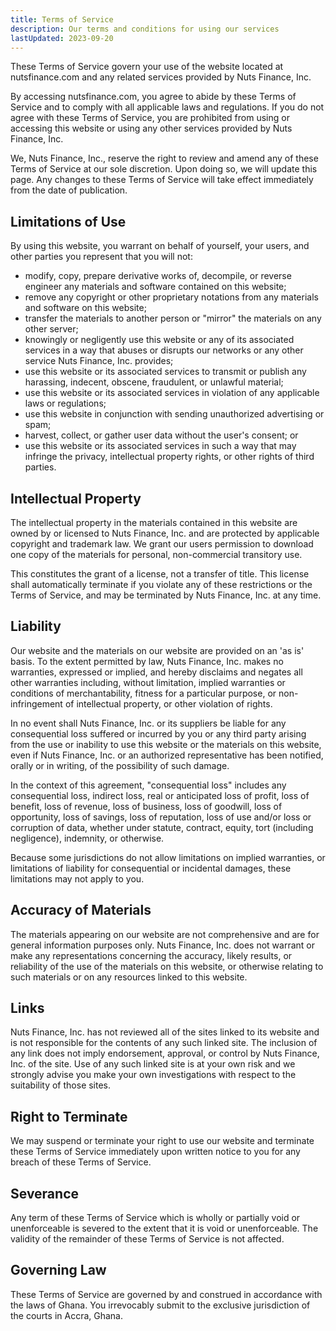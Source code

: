 ```yaml
---
title: Terms of Service
description: Our terms and conditions for using our services
lastUpdated: 2023-09-20
---
```


These Terms of Service govern your use of the website located at nutsfinance.com and any related services provided by Nuts Finance, Inc.

By accessing nutsfinance.com, you agree to abide by these Terms of Service and to comply with all applicable laws and regulations. If you do not agree with these Terms of Service, you are prohibited from using or accessing this website or using any other services provided by Nuts Finance, Inc.

We, Nuts Finance, Inc., reserve the right to review and amend any of these Terms of Service at our sole discretion. Upon doing so, we will update this page. Any changes to these Terms of Service will take effect immediately from the date of publication.

## Limitations of Use

By using this website, you warrant on behalf of yourself, your users, and other parties you represent that you will not:

- modify, copy, prepare derivative works of, decompile, or reverse engineer any materials and software contained on this website;
- remove any copyright or other proprietary notations from any materials and software on this website;
- transfer the materials to another person or "mirror" the materials on any other server;
- knowingly or negligently use this website or any of its associated services in a way that abuses or disrupts our networks or any other service Nuts Finance, Inc. provides;
- use this website or its associated services to transmit or publish any harassing, indecent, obscene, fraudulent, or unlawful material;
- use this website or its associated services in violation of any applicable laws or regulations;
- use this website in conjunction with sending unauthorized advertising or spam;
- harvest, collect, or gather user data without the user's consent; or
- use this website or its associated services in such a way that may infringe the privacy, intellectual property rights, or other rights of third parties.

## Intellectual Property

The intellectual property in the materials contained in this website are owned by or licensed to Nuts Finance, Inc. and are protected by applicable copyright and trademark law. We grant our users permission to download one copy of the materials for personal, non-commercial transitory use.

This constitutes the grant of a license, not a transfer of title. This license shall automatically terminate if you violate any of these restrictions or the Terms of Service, and may be terminated by Nuts Finance, Inc. at any time.

## Liability

Our website and the materials on our website are provided on an 'as is' basis. To the extent permitted by law, Nuts Finance, Inc. makes no warranties, expressed or implied, and hereby disclaims and negates all other warranties including, without limitation, implied warranties or conditions of merchantability, fitness for a particular purpose, or non-infringement of intellectual property, or other violation of rights.

In no event shall Nuts Finance, Inc. or its suppliers be liable for any consequential loss suffered or incurred by you or any third party arising from the use or inability to use this website or the materials on this website, even if Nuts Finance, Inc. or an authorized representative has been notified, orally or in writing, of the possibility of such damage.

In the context of this agreement, "consequential loss" includes any consequential loss, indirect loss, real or anticipated loss of profit, loss of benefit, loss of revenue, loss of business, loss of goodwill, loss of opportunity, loss of savings, loss of reputation, loss of use and/or loss or corruption of data, whether under statute, contract, equity, tort (including negligence), indemnity, or otherwise.

Because some jurisdictions do not allow limitations on implied warranties, or limitations of liability for consequential or incidental damages, these limitations may not apply to you.

## Accuracy of Materials

The materials appearing on our website are not comprehensive and are for general information purposes only. Nuts Finance, Inc. does not warrant or make any representations concerning the accuracy, likely results, or reliability of the use of the materials on this website, or otherwise relating to such materials or on any resources linked to this website.

## Links

Nuts Finance, Inc. has not reviewed all of the sites linked to its website and is not responsible for the contents of any such linked site. The inclusion of any link does not imply endorsement, approval, or control by Nuts Finance, Inc. of the site. Use of any such linked site is at your own risk and we strongly advise you make your own investigations with respect to the suitability of those sites.

## Right to Terminate

We may suspend or terminate your right to use our website and terminate these Terms of Service immediately upon written notice to you for any breach of these Terms of Service.

## Severance

Any term of these Terms of Service which is wholly or partially void or unenforceable is severed to the extent that it is void or unenforceable. The validity of the remainder of these Terms of Service is not affected.

## Governing Law

These Terms of Service are governed by and construed in accordance with the laws of Ghana. You irrevocably submit to the exclusive jurisdiction of the courts in Accra, Ghana.
